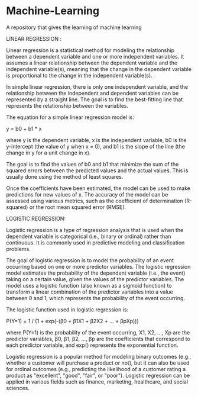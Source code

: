 # Machine-Learning
A repository that gives the learning of machine learning

LINEAR REGRESSION :

Linear regression is a statistical method for modeling the relationship between a dependent variable and one or more independent variables. It assumes a linear relationship between the dependent variable and the independent variable(s), meaning that the change in the dependent variable is proportional to the change in the independent variable(s).

In simple linear regression, there is only one independent variable, and the relationship between the independent and dependent variables can be represented by a straight line. The goal is to find the best-fitting line that represents the relationship between the variables.

The equation for a simple linear regression model is:

y = b0 + b1 * x

where y is the dependent variable, x is the independent variable, b0 is the y-intercept (the value of y when x = 0), and b1 is the slope of the line (the change in y for a unit change in x).

The goal is to find the values of b0 and b1 that minimize the sum of the squared errors between the predicted values and the actual values. This is usually done using the method of least squares.

Once the coefficients have been estimated, the model can be used to make predictions for new values of x. The accuracy of the model can be assessed using various metrics, such as the coefficient of determination (R-squared) or the root mean squared error (RMSE).

LOGISTIC REGRESSION:

Logistic regression is a type of regression analysis that is used when the dependent variable is categorical (i.e., binary or ordinal) rather than continuous. It is commonly used in predictive modeling and classification problems.

The goal of logistic regression is to model the probability of an event occurring based on one or more predictor variables. The logistic regression model estimates the probability of the dependent variable (i.e., the event) taking on a certain value, given the values of the predictor variables. The model uses a logistic function (also known as a sigmoid function) to transform a linear combination of the predictor variables into a value between 0 and 1, which represents the probability of the event occurring.

The logistic function used in logistic regression is:

P(Y=1) = 1 / (1 + exp(-(β0 + β1X1 + β2X2 + ... + βpXp)))

where P(Y=1) is the probability of the event occurring, X1, X2, ..., Xp are the predictor variables, β0, β1, β2, ..., βp are the coefficients that correspond to each predictor variable, and exp() represents the exponential function.

Logistic regression is a popular method for modeling binary outcomes (e.g., whether a customer will purchase a product or not), but it can also be used for ordinal outcomes (e.g., predicting the likelihood of a customer rating a product as "excellent", "good", "fair", or "poor"). Logistic regression can be applied in various fields such as finance, marketing, healthcare, and social sciences.
